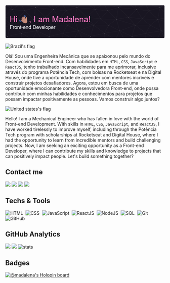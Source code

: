 ![Header](https://github.com/madalena-rocha/madalena-rocha/blob/main/assets/github-header-image-en.png)

<img src="https://user-images.githubusercontent.com/102333181/183000071-0c8845b5-e71b-4c74-8912-05e3145f3fa1.png" alt="Brazil's flag" width="40">

Olá! Sou uma Engenheira Mecânica que se apaixonou pelo mundo do Desenvolvimento Front-end. Com habilidades em `HTML`, `CSS`, `JavaScript` e `ReactJS`, tenho trabalhado incansavelmente para me aprimorar, inclusive através do programa Potência Tech, com bolsas na Rocketseat e na Digital House, onde tive a oportunidade de aprender com mentores incríveis e construir projetos desafiadores. Agora, estou em busca de uma oportunidade emocionante como Desenvolvedora Front-end, onde possa contribuir com minhas habilidades e conhecimentos para projetos que possam impactar positivamente as pessoas. Vamos construir algo juntos?

<img src="https://user-images.githubusercontent.com/102333181/183000154-724b273a-f987-4128-88c0-0edc3b809bde.png" alt="United states's flag" width="40">

Hello! I am a Mechanical Engineer who has fallen in love with the world of Front-end Development. With skills in `HTML`, `CSS`, `JavaScript`, and `ReactJS`, I have worked tirelessly to improve myself, including through the Potência Tech program with scholarships at Rocketseat and Digital House, where I had the opportunity to learn from incredible mentors and build challenging projects. Now, I am seeking an exciting opportunity as a Front-end Developer, where I can contribute my skills and knowledge to projects that can positively impact people. Let's build something together?

## Contact me
                
<a href="https://www.linkedin.com/in/madalena-machado-rocha/" target="_blank"><img src="https://img.shields.io/badge/-LinkedIn-%230077B5?style=for-the-badge&logo=linkedin&logoColor=white" target="_blank"></a>
<a href="mailto:rochamada1997m@gmail.com"><img src="https://img.shields.io/badge/-Gmail-%23333?style=for-the-badge&logo=gmail&logoColor=white" target="_blank"></a>
<a href="http://discordapp.com/users/827312692905377802" target="_blank"><img src="https://img.shields.io/badge/Discord-7289DA?style=for-the-badge&logo=discord&logoColor=white" target="_blank"></a> 
<a href="https://www.instagram.com/madalena.machado.rocha/" target="_blank"><img src="https://img.shields.io/badge/-Instagram-%23E4405F?style=for-the-badge&logo=instagram&logoColor=white" target="_blank"></a>

## Techs & Tools

![HTML](https://img.shields.io/badge/-HTML-05122A?style=flat&logo=HTML5)&nbsp;
![CSS](https://img.shields.io/badge/-CSS-05122A?style=flat&logo=CSS3&logoColor=1572B6)&nbsp;
![JavaScript](https://img.shields.io/badge/-JavaScript-05122A?style=flat&logo=javascript)&nbsp;
![ReactJS](https://img.shields.io/badge/-ReactJS-05122A?style=flat&logo=react)&nbsp;
![NodeJS](https://img.shields.io/badge/-NodeJS-05122A?style=flat&logo=node.js)&nbsp;
![SQL](https://img.shields.io/badge/-SQL-05122A?style=flat&logo=sqlite)&nbsp;
![Git](https://img.shields.io/badge/-Git-05122A?style=flat&logo=git)&nbsp;
![GitHub](https://img.shields.io/badge/-GitHub-05122A?style=flat&logo=github)&nbsp;

## GitHub Analytics

<img height="180em" src="https://github-readme-stats.vercel.app/api/top-langs/?username=madalena-rocha&layout=compact&langs_count=7&theme=omni"/>
<img height="180em" src="https://github-readme-stats.vercel.app/api?username=madalena-rocha&show_icons=true&theme=omni&include_all_commits=true&count_private=true"/>
<img height="180em" src="https://github-readme-streak-stats.herokuapp.com/?user=madalena-rocha&theme=omni" alt="stats"/>

## Badges

[![@madalena's Holopin board](https://holopin.me/madalena)](https://holopin.io/@madalena)
